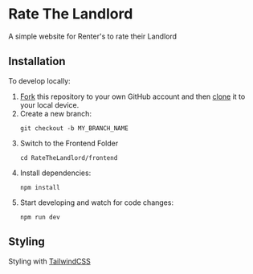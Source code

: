 # Rate The Landlord

A simple website for Renter's to rate their Landlord

## Installation

To develop locally:

1. [Fork](https://help.github.com/articles/fork-a-repo/) this repository to your
   own GitHub account and then
   [clone](https://help.github.com/articles/cloning-a-repository/) it to your
   local device.
2. Create a new branch:
   ```
   git checkout -b MY_BRANCH_NAME
   ```
3. Switch to the Frontend Folder
   ```
   cd RateTheLandlord/frontend
   ```
4. Install dependencies:
   ```
   npm install
   ```
5. Start developing and watch for code changes:
   ```
   npm run dev
   ```

## Styling

Styling with [TailwindCSS](https://tailwindcss.com/)
